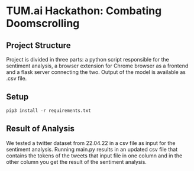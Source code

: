 # TUM.ai Hackathon: Combating Doomscrolling

## Project Structure
Project is divided in three parts: a python script responsible for the sentiment analysis, 
a browser extension for Chrome browser as a frontend and a flask server connecting the two.
Output of the model is available as .csv file.

## Setup
<code>pip3 install -r requirements.txt</code>

## Result of Analysis
We tested a twitter dataset from 22.04.22 in a csv file as input for the sentiment analysis.
Running main.py results in an updated csv file that contains the tokens of the tweets that input file
in one column and in the other column you get the result of the sentiment analysis.

